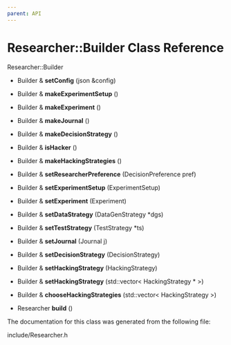 ```yaml
---
parent: API
---
```


Researcher::Builder Class Reference
===================================

Researcher::Builder

-   Builder & **setConfig** (json &config)

-   Builder & **makeExperimentSetup** ()

-   Builder & **makeExperiment** ()

-   Builder & **makeJournal** ()

-   Builder & **makeDecisionStrategy** ()

-   Builder & **isHacker** ()

-   Builder & **makeHackingStrategies** ()

-   Builder & **setResearcherPreference** (DecisionPreference pref)

-   Builder & **setExperimentSetup** (ExperimentSetup)

-   Builder & **setExperiment** (Experiment)

-   Builder & **setDataStrategy** (DataGenStrategy \*dgs)

-   Builder & **setTestStrategy** (TestStrategy \*ts)

-   Builder & **setJournal** (Journal j)

-   Builder & **setDecisionStrategy** (DecisionStrategy)

-   Builder & **setHackingStrategy** (HackingStrategy)

-   Builder & **setHackingStrategy** (std::vector\< HackingStrategy \*
    \>)

-   Builder & **chooseHackingStrategies** (std::vector\<
    HackingStrategy \>)

-   Researcher **build** ()

The documentation for this class was generated from the following file:

include/Researcher.h
